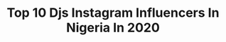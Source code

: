 ---
title: Top 10 Djs Instagram Influencers In Nigeria In 2020
description: >-
  Find top djs Instagram influencers in Nigeria in 2020. Most popular hashtags: #endsars #endpolicebrutality #endbadgovernanceinnigeria.
platform: Instagram
hits: 18
text_top: See the top-rated Instagram accounts on inBeat.
text_bottom: Our database holds 18 Instagram influencers like this in Nigeria for you to contact.
profiles:
  - username: "mcefilms"
    fullname: >-
      Wilfred A. Samson 🇳🇬
    bio: >-
      • Media Concept ® • #CINEMATOGRAPHER™ • #Wedding • #Event • #Videographer • WhatsApp: +234 813 192 6017
    location: "Nigeria"
    followers: 2298
    engagement: 624
    commentsToLikes: 0.143361
    id: ckf5m9vkzsw470j236pfictu9
    verified: false
    hashtags: "#weddingfilm, #naijaweddingvideo, #afterparty, #naijawedding"
  - username: "sidwell_n"
    fullname: >-
      SIDWELL
    bio: >-
      Proud music and television producer! Retired actor/tv presenter. 🇿🇦🇳🇬🎭🎬🎤🎹
    location: "Nigeria"
    followers: 81944
    engagement: 528
    commentsToLikes: 0.015481
    id: ck0txqaa2k4md0i197brl3z2n
    verified: false
    hashtags: "#shuuuu, #dreambig, #somewhereinthecape, #happyheritageday"
  - username: "westafricanbaby"
    fullname: >-
      miss w
    bio: >-
      🇳🇬 🇬🇭, CHICAGO,IL blackfeminist | electricalengineer 4c Hair Queen. Curls_AuNaturel Email:westafricanbaby@yahoo.com NEW YOUTUBE VIDEO⬇️
    location: "Nigeria"
    followers: 55160
    engagement: 300
    commentsToLikes: 0.030018
    id: ck13857taejjh0i19srwgwbp8
    verified: false
    hashtags: "#bombacurls, #wetnwildatwalmart, #wetnwildbeauty, #linkinbio"
  - username: "shantel_la_dopie"
    fullname: >-
      Lucas Praise Lorine
    bio: >-
      Creative Director @shantel_footwears Da Cute shoemaker Dance lover🥰 Crazy model An affectionate soul💯 #Irepjune19 #geminiqueen👑
    location: "Nigeria"
    followers: 3059
    engagement: 1357
    commentsToLikes: 0.034985
    id: ckap8gndbo87u0i78bnk94qdl
    verified: false
    hashtags: "#staysafe, #grace, #shantel, #daughterofgrace"
  - username: "shivolski"
    fullname: >-
      Noluthando
    bio: >-
      HALLS OMFCC| 2X NMU 👩‍🎓| AN ENTIRE MOOD 💃💃 FOR BOOKINGS: sikhakhane8@gmail.com DANCER | CHOREOGRAPHER | DM FOR PROMO video out now!!
    location: "Nigeria"
    followers: 6486
    engagement: 1376
    commentsToLikes: 0.035090
    id: ck5cgd18folcp0i11ueey4u4z
    verified: false
    hashtags: "#bantuknots, #dripdrip, #naturalhaircommunity, #dancersofinstagram"
  - username: "preshstagram"
    fullname: >-
      PRECIOUS EMMANUEL
    bio: >-
      ⚪Singer/Songwriter ⚪The Voice Nigeria 2 ⚪Wedding Singer ⚪️Theatre Musicals ⚪God Lover ⚪Bookings:emmanuelpreciouso@gmail.com ⚪VIDEOS
    location: "Nigeria"
    followers: 45583
    engagement: 239
    commentsToLikes: 0.062151
    id: ck134gqmdwc3w0i19r8jwgi5i
    verified: false
    hashtags: "#bbnaija, #endpolicebrutality, #endsars, #dontgiveup"
  - username: "official_singah"
    fullname: >-
      sin-gah
    bio: >-
      SINGAH ARTIST P-classic music group For booking contact....... okikefabian@gmail.com
    location: "Nigeria"
    followers: 55496
    engagement: 289
    commentsToLikes: 0.033569
    id: ck5zjeox1hge60i140ouenpl0
    verified: false
    hashtags: "#endsars, #endpolicebrutality, #endbadgovernanceinnigeria, #endbadgovernment"
  - username: "dresticks09"
    fullname: >-
      Dre-sticks
    bio: >-
      Dre-sticks aka Faluya Of Africa 🌍 • Premium recording Artiste • Pro. Record producer • Content creator +234 8034198899 ⛔️ business only
    location: "Nigeria"
    followers: 94580
    engagement: 168
    commentsToLikes: 0.041388
    id: ck5znjil7ola70i147z4mq2v2
    verified: false
    hashtags: "#faluyaofafrica, #repost, #dre, #foa"
  - username: "cynthiaerivo"
    fullname: >-
      Cynthia Erivo
    bio: >-
      Black. Actress. Singer. Producer. Creator. Happy. 🇳🇬 🇬🇧
    location: "Nigeria"
    followers: 524952
    engagement: 199
    commentsToLikes: 0.018127
    id: ck0ua6nt2bkft0i19yje1bemr
    verified: true
    hashtags: "#endsars, #endpolicebrutality, #sarsmustend, #endswat"
  - username: "davidoofficial"
    fullname: >-
      Davido Adeleke
    bio: >-
      #ENDSARS For inquiries 📧: davido@bfaandcolegal.com
    location: "Nigeria"
    followers: 18096334
    engagement: 160
    commentsToLikes: 0.049524
    id: ck0tt4o9l15340i1971zqgdq3
    verified: true
    hashtags: "#agt, #endsars, #endbadgovernanceinnigeria, #prayforosun"
---